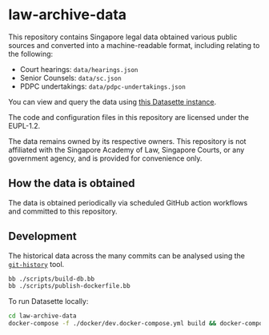 # law-archive-data

This repository contains Singapore legal data obtained various public sources and converted into a machine-readable format, including relating to the following:

- Court hearings: `data/hearings.json`
- Senior Counsels: `data/sc.json`
- PDPC undertakings: `data/pdpc-undertakings.json`

You can view and query the data using [this Datasette instance](https://law-archive-data.fly.dev/data).

The code and configuration files in this repository are licensed under the EUPL-1.2.

The data remains owned by its respective owners. This repository is not affiliated with the Singapore Academy of Law, Singapore Courts, or any government agency, and is provided for convenience only.

## How the data is obtained

The data is obtained periodically via scheduled GitHub action workflows and committed to this repository.

## Development

The historical data across the many commits can be analysed using the [`git-history`](https://github.com/simonw/git-history) tool.

```bash
bb ./scripts/build-db.bb
bb ./scripts/publish-dockerfile.bb
```

To run Datasette locally:

```bash
cd law-archive-data
docker-compose -f ./docker/dev.docker-compose.yml build && docker-compose -f ./docker/dev.docker-compose.yml up
```
